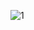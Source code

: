 ![1](https://user-images.githubusercontent.com/72718608/129167624-e5648ec1-28c5-4050-823c-57e2439bdfa6.png)
